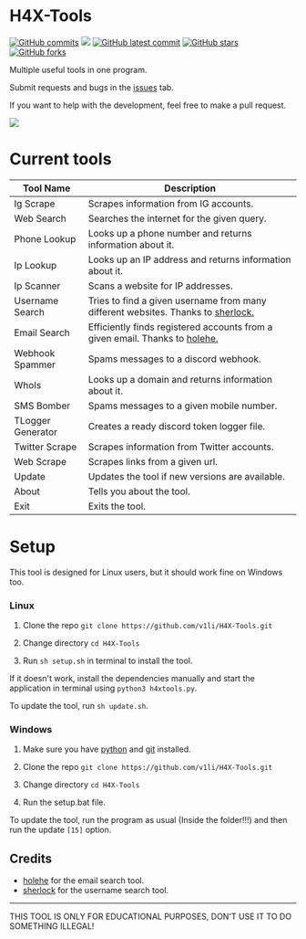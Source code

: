 # H4X-Tools
[![GitHub commits](https://badgen.net/github/commits/V1li/H4X-Tools)](https://GitHub.com/V1li/H4X-Tools/commit/)
![](https://img.shields.io/github/languages/code-size/v1li/h4x-tools)
[![GitHub latest commit](https://badgen.net/github/last-commit/HerraVp/H4X-Tools)](https://GitHub.com/V1li/H4X-Tools/commit/)
[![GitHub stars](https://badgen.net/github/stars/V1li/H4X-Tools)](https://GitHub.com/V1li/H4X-Tools/stargazers/)
[![GitHub forks](https://badgen.net/github/forks/V1li/H4X-Tools)](https://GitHub.com/V1li/H4X-Tools/network/)

Multiple useful tools in one program.

Submit requests and bugs in the [issues](https://github.com/V1li/H4X-Tools/issues) tab.

If you want to help with the development, feel free to make a pull request.


![](https://github.com/V1li/H4X-Tools/blob/master/img/gui-v0.2.8.png)

# Current tools
| Tool Name         | Description                                                                                                                      |
|-------------------|----------------------------------------------------------------------------------------------------------------------------------|
| Ig Scrape         | Scrapes information from IG accounts.                                                                                            |
| Web Search        | Searches the internet for the given query.                                                                                       |
| Phone Lookup      | Looks up a phone number and returns information about it.                                                                        |
| Ip Lookup         | Looks up an IP address and returns information about it.                                                                         |
| Ip Scanner        | Scans a website for IP addresses.                                                                                                |
| Username Search   | Tries to find a given username from many different websites. Thanks to [sherlock.](https://github.com/sherlock-project/sherlock) |
| Email Search      | Efficiently finds registered accounts from a given email. Thanks to [holehe.](https://github.com/megadose/holehe)                |
| Webhook Spammer   | Spams messages to a discord webhook.                                                                                             |
| WhoIs             | Looks up a domain and returns information about it.                                                                              |
| SMS Bomber        | Spams messages to a given mobile number.                                                                                         |
| TLogger Generator | Creates a ready discord token logger file.                                                                                       |
| Twitter Scrape    | Scrapes information from Twitter accounts.                                                                                       |
| Web Scrape        | Scrapes links from a given url.                                                                                                  |
| Update            | Updates the tool if new versions are available.                                                                                  |
| About             | Tells you about the tool.                                                                                                        |
| Exit              | Exits the tool.                                                                                                                  |


# Setup
This tool is designed for Linux users, but it should work fine on Windows too.

### Linux
1. Clone the repo `git clone https://github.com/v1li/H4X-Tools.git`

2. Change directory `cd H4X-Tools`

3. Run `sh setup.sh` in terminal to install the tool.

If it doesn't work, install the dependencies manually and start the application in terminal using `python3 h4xtools.py`.

To update the tool, run `sh update.sh`.

### Windows
1. Make sure you have [python](https://www.python.org/downloads/) and [git](https://git-scm.com/downloads) installed.

2. Clone the repo `git clone https://github.com/v1li/H4X-Tools.git`

3. Change directory `cd H4X-Tools`

4. Run the setup.bat file.

To update the tool, run the program as usual (Inside the folder!!!) and then run the update `[15]` option.


## Credits
- [holehe](https://github.com/megadose/holehe) for the email search tool.
- [sherlock](https://github.com/sherlock-project/sherlock) for the username search tool.

-------------------------------------------
THIS TOOL IS ONLY FOR EDUCATIONAL PURPOSES, DON'T USE IT TO DO SOMETHING ILLEGAL!
